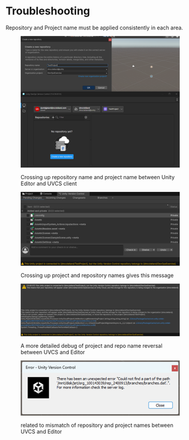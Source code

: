 # Troubleshooting

Repository and Project name must be applied consistently in each area.

<figure><img src="../../.gitbook/assets/image (12).png" alt=""><figcaption><p>Crossing up repository name and project name between Unity Editor and UVCS client</p></figcaption></figure>

<figure><img src="../../.gitbook/assets/image (13).png" alt=""><figcaption><p>Crossing up project and repository names gives this message</p></figcaption></figure>

<figure><img src="../../.gitbook/assets/image (14).png" alt=""><figcaption><p>A more detailed debug of project and repo name reversal between UVCS and Editor</p></figcaption></figure>

<figure><img src="../../.gitbook/assets/image (15).png" alt=""><figcaption><p>related to mismatch of repository and project names between UVCS and Editor</p></figcaption></figure>

